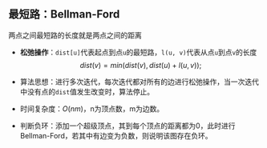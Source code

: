 ## 最短路：Bellman-Ford

两点之间最短路的长度就是两点之间的距离

- **松弛操作**：`dist[u]`代表起点到点`u`的最短路，`l(u, v)`代表从点`u`到点`v`的长度
$$
dist(v) = min(dist(v), dist(u) + l(u, v));
$$

- 算法思想：进行多次迭代，每次迭代都对所有的边进行松弛操作，当一次迭代中没有点的`dist`值发生改变时，算法停止。

- 时间复杂度：$O(nm)$，n为顶点数，m为边数。

- 判断负环：添加一个超级顶点，其到每个顶点的距离都为0，此时进行Bellman-Ford，若其中有边变为负数，则说明该图存在负环。